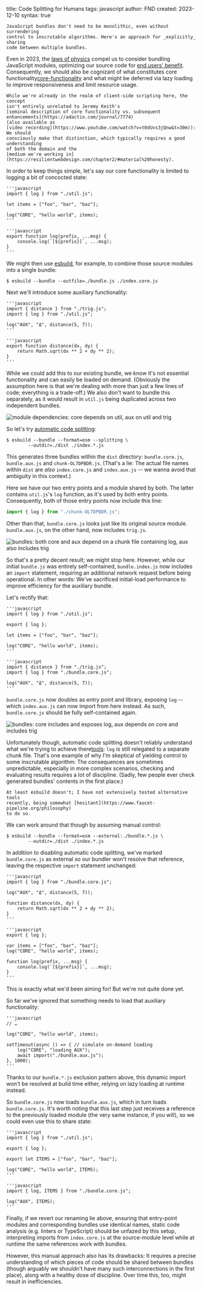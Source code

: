 title: Code Splitting for Humans
tags: javascript
author: FND
created: 2023-12-10
syntax: true

```intro
JavaScript bundles don't need to be monolithic, even without surrendering
control to inscrutable algorithms. Here's an approach for _explicitly_ sharing
code between multiple bundles.
```

Even in 2023, the
[laws of physics](https://www.innoq.com/en/blog/loading-javascript/) compel us
to consider bundling JavaScript modules, optimizing our source code for
[end users' benefit](https://www.w3.org/TR/html-design-principles/#priority-of-constituencies).
Consequently, we should also be cognizant of what constitutes core
functionality[core-functionality](footnote://) and what might be deferred via
lazy loading to improve responsiveness and limit resource usage.

```footnote core-functionality
While we're already in the realm of client-side scripting here, the concept
isn't entirely unrelated to Jeremy Keith's
[seminal description of core functionality vs. subsequent enhancements](https://adactio.com/journal/7774)
(also available as
[video recording](https://www.youtube.com/watch?v=t0dUvs3jQnw&t=30m)): We should
consciously make that distinction, which typically requires a good understanding
of both the domain and the
[medium we're working in](https://resilientwebdesign.com/chapter2/#material%20honesty).
```

In order to keep things simple, let's say our core functionality is limited to
logging a bit of concocted state:

```figure filename=index.core.js
'''javascript
import { log } from "./util.js";

let items = ["foo", "bar", "baz"];

log("CORE", "hello world", items);
'''
```

```figure filename=util.js
'''javascript
export function log(prefix, ...msg) {
    console.log(`[${prefix}]`, ...msg);
}
'''
```

We might then use [esbuild](https://esbuild.github.io/), for example, to combine
those source modules into a single bundle:

```shell
$ esbuild --bundle --outfile=./bundle.js ./index.core.js
```

Next we'll introduce some auxiliary functionality:

```figure filename=index.aux.js
'''javascript
import { distance } from "./trig.js";
import { log } from "./util.js";

log("AUX", "Δ", distance(5, 7));
'''
```

```figure filename=trig.js
'''javascript
export function distance(dx, dy) {
    return Math.sqrt(dx ** 2 + dy ** 2);
}
'''
```

While we could add this to our existing bundle, we know it's not essential
functionality and can easily be loaded on demand. (Obviously the assumption here
is that we're dealing with more than just a few lines of code; everything is a
trade-off.) We also don't want to bundle this separately, as it would result in
`util.js` being duplicated across two independent bundles.

![
    module dependencies: core depends on util, aux on util and trig
](./dependencies.png)

So let's try
[automatic code splitting](https://esbuild.github.io/api/#splitting):

```shell
$ esbuild --bundle --format=esm --splitting \
        --outdir=./dist ./index.*.js
```

This generates three bundles within the `dist` directory: `bundle.core.js`,
`bundle.aux.js` and `chunk-OL7DPBDR.js`. (That's a lie: The actual file names
within `dist` are _also_ `index.core.js` and `index.aux.js` -- we wanna avoid
that ambiguity in this context.)

Here we have our two entry points and a module shared by both. The latter
contains `util.js`'s `log` function, as it's used by both entry points.
Consequently, both of those entry points now include this line:

```javascript
import { log } from "./chunk-OL7DPBDR.js";
```

Other than that, `bundle.core.js` looks just like its original source module.
`bundle.aux.js`, on the other hand, now includes `trig.js`.

![
    bundles: both core and aux depend on a chunk file containing log, aux also
    includes trig
](./bundles.png)

So that's a pretty decent result; we might stop here. However, while our initial
`bundle.js` was entirely self-contained, `bundle.index.js` now includes an
`import` statement, requiring an additional network request before being
operational. In other words: We've sacrificed initial-load performance to
improve efficiency for the auxiliary bundle.

Let's rectify that:

```figure filename=index.core.js
'''javascript
import { log } from "./util.js";

export { log };

let items = ["foo", "bar", "baz"];

log("CORE", "hello world", items);
'''
```

```figure filename=index.aux.js
'''javascript
import { distance } from "./trig.js";
import { log } from "./bundle.core.js";

log("AUX", "Δ", distance(5, 7));
'''
```

`bundle.core.js` now doubles as entry point and library, exposing `log` -- which
`index.aux.js` can now import from here instead. As such, `bundle.core.js`
should be fully self-contained again.

![
    bundles: core includes and exposes log, aux depends on core and includes trig
](./bundlib.png)

Unfortunately though, automatic code splitting doesn't reliably understand what
we're trying to achieve there[tools](footnote://): `log` is still relegated to a
separate chunk file. That's one example of why I'm skeptical of yielding control
to some inscrutable algorithm: The consequences are sometimes unpredictable,
especially in more complex scenarios, checking and evaluating results requires a
lot of discipline. (Sadly, few people ever check generated bundles' contents in
the first place.)

```footnote tools
At least esbuild doesn't; I have not extensively tested alternative tools
recently, being somewhat [hesitant](https://www.faucet-pipeline.org/philosophy)
to do so.
```

We can work around that though by assuming manual control:

```shell
$ esbuild --bundle --format=esm --external:./bundle.*.js \
        --outdir=./dist ./index.*.js
```

In addition to disabling automatic code splitting, we've marked `bundle.core.js`
as external so our bundler won't resolve that reference, leaving the respective
`import` statement unchanged:

```figure filename=bundle.aux.js
'''javascript
import { log } from "./bundle.core.js";

log("AUX", "Δ", distance(5, 7));

function distance(dx, dy) {
    return Math.sqrt(dx ** 2 + dy ** 2);
}
'''
```

```figure filename=bundle.core.js
'''javascript
export { log };

var items = ["foo", "bar", "baz"];
log("CORE", "hello world", items);

function log(prefix, ...msg) {
    console.log(`[${prefix}]`, ...msg);
}
'''
```

This is exactly what we'd been aiming for! But we're not quite done yet.

So far we've ignored that something needs to load that auxiliary functionality:

```figure filename=index.core.js
'''javascript
// …

log("CORE", "hello world", items);

setTimeout(async () => { // simulate on-demand loading
    log("CORE", "loading AUX");
    await import("./bundle.aux.js");
}, 1000);
'''
```

Thanks to our `bundle.*.js` exclusion pattern above, this dynamic import won't
be resolved at build time either, relying on lazy loading at runtime instead.

So `bundle.core.js` now loads `bundle.aux.js`, which in turn loads
`bundle.core.js`. It's worth noting that this last step just receives a
reference to the previously loaded module (the very same instance, if you will),
so we could even use this to share state:

```figure filename=index.core.js
'''javascript
import { log } from "./util.js";

export { log };

export let ITEMS = ["foo", "bar", "baz"];

log("CORE", "hello world", ITEMS);
'''
```

```figure filename=index.aux.js
'''javascript
import { log, ITEMS } from "./bundle.core.js";

log("AUX", ITEMS);
'''
```

Finally, if we revert our renaming lie above, ensuring that entry-point modules
and corresponding bundles use identical names, static code analysis (e.g.
linters or TypeScript) should be unfazed by this setup, interpreting imports
from `index.core.js` at the source-module level while at runtime the same
references work with bundles.

However, this manual approach also has its drawbacks: It requires a precise
understanding of which pieces of code should be shared between bundles (though
arguably we shouldn't have many such interconnections in the first place), along
with a healthy dose of discipline. Over time this, too, might result in
inefficiencies.
